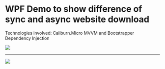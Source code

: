 # WPF Demo to show difference of sync and async website download

Technologies involved:
Caliburn.Micro MVVM and Bootstrapper Dependency Injection

<img src="./progressBar.png">

-----------------------------------------------------------------------------------------------
<img src="./doneTime.png">
